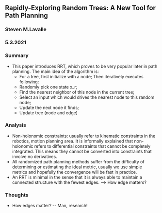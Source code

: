 ## Rapidly-Exploring Random Trees: A New Tool for Path Planning

### Steven M.Lavalle

### 5.3.2021

### Summary

- This paper introduces RRT, which proves to be very popular later in path planning. The main idea of the algorithm is:
  - For a tree, first initialize with a node; Then iteratively executes following:
  - Randomly pick one state x_r;
  - Find the nearest neighbor of this node in the current tree;
  - Select an input which would drives the nearest node to this random node;
  - Update the next node it finds;
  - Update tree (node and edge)

### Analysis

- Non-holonomic constraints: usually refer to kinematic constraints in the robotics, motion planning area. It is informally explained that non-holonomic refers to differential constraints that cannot be completely integrated. This means they cannot be converted into constraints that involve no derivatives.
- All randomized path planning methods suffer from the difficulty of determining or estimating the ideal metric, usually we use simple metrics and hopefully the convergence will be fast in practice.
- An RRT is minimal in the sense that it is always able to maintain a connected structure with the fewest edges. --> How edge matters?

### Thoughts
- How edges matter? -- Man, research!